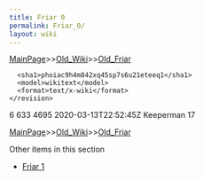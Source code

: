 ```yaml
---
title: Friar 0
permalink: Friar_0/
layout: wiki
---
```


[MainPage](/keeperrl_wiki/ "wikilink")>>[Old_Wiki](/keeperrl_wiki/Old_Wiki "wikilink")>>[Old_Friar](/keeperrl_wiki/Old_Friar "wikilink")

      <sha1>phoiac9h4m842xq45sp7s6u21eteeq1</sha1>
      <model>wikitext</model>
      <format>text/x-wiki</format>
    </revision>
  </page>
  <page>
    <title>File:Goat.png</title>
    <ns>6</ns>
    <id>633</id>
    <revision>
      <id>4695</id>
      <timestamp>2020-03-13T22:52:45Z</timestamp>
      <contributor>
        <username>Keeperman</username>
        <id>17</id>
      </contributor>
      

[MainPage](/keeperrl_wiki/ "wikilink")>>[Old_Wiki](/keeperrl_wiki/Old_Wiki "wikilink")>>[Old_Friar](/keeperrl_wiki/Old_Friar "wikilink")

Other items in this section
-    [Friar 1](/keeperrl_wiki/Friar_1 "wikilink")
